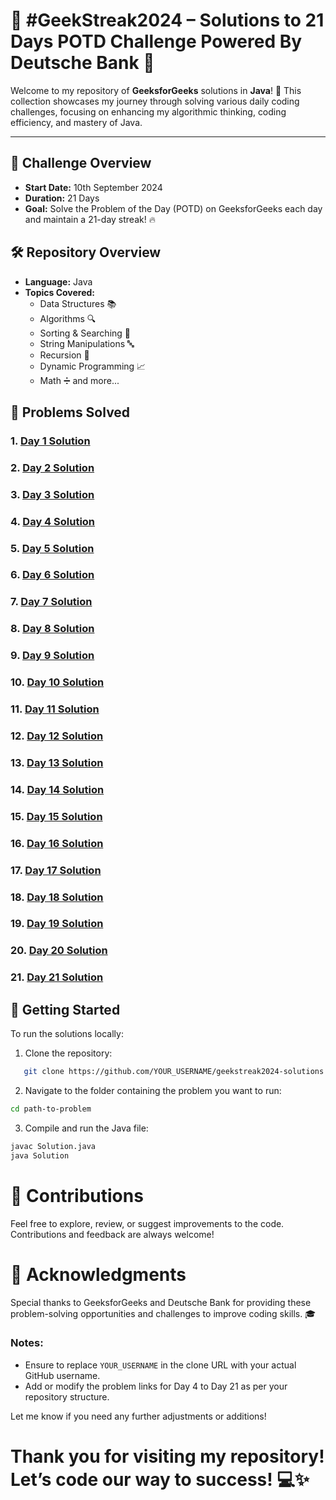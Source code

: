 # 🌟 #GeekStreak2024 – Solutions to 21 Days POTD Challenge Powered By Deutsche Bank 🎉

Welcome to my repository of **GeeksforGeeks** solutions in **Java**! 🚀 This collection showcases my journey through solving various daily coding challenges, focusing on enhancing my algorithmic thinking, coding efficiency, and mastery of Java.

---

## 📅 Challenge Overview

- **Start Date:** 10th September 2024
- **Duration:** 21 Days
- **Goal:** Solve the Problem of the Day (POTD) on GeeksforGeeks each day and maintain a 21-day streak! 🔥

## 🛠️ Repository Overview

- **Language:** Java
- **Topics Covered:**
  - Data Structures 📚
  - Algorithms 🔍
  - Sorting & Searching 🔢
  - String Manipulations 🔤
  - Recursion 🔄
  - Dynamic Programming 📈
  - Math ➗ and more...

## 📝 Problems Solved

### 1. [Day 1 Solution](./Day1)

### 2. [Day 2 Solution](./Day2)

### 3. [Day 3 Solution](./Day3)

### 4. [Day 4 Solution](./Day4)

### 5. [Day 5 Solution](./Day5)

### 6. [Day 6 Solution](./Day6)

### 7. [Day 7 Solution](./Day7)

### 8. [Day 8 Solution](./Day8)

### 9. [Day 9 Solution](./Day9)

### 10. [Day 10 Solution](./Day10)

### 11. [Day 11 Solution](./Day11)

### 12. [Day 12 Solution](./Day12)

### 13. [Day 13 Solution](./Day13)

### 14. [Day 14 Solution](./Day14)

### 15. [Day 15 Solution](./Day15)

### 16. [Day 16 Solution](./Day16)

### 17. [Day 17 Solution](./Day17)

### 18. [Day 18 Solution](./Day18)

### 19. [Day 19 Solution](./Day19)

### 20. [Day 20 Solution](./Day20)

### 21. [Day 21 Solution](./Day21)

## 🚀 Getting Started

To run the solutions locally:

1. Clone the repository:

```bash
   git clone https://github.com/YOUR_USERNAME/geekstreak2024-solutions.git
```

2. Navigate to the folder containing the problem you want to run:

```bash
cd path-to-problem
```

3. Compile and run the Java file:

```bash
javac Solution.java
java Solution
```

# 🤝 Contributions

Feel free to explore, review, or suggest improvements to the code. Contributions and feedback are always welcome!

# 🌟 Acknowledgments

Special thanks to GeeksforGeeks and Deutsche Bank for providing these problem-solving opportunities and challenges to improve coding skills. 🎓

### Notes:

- Ensure to replace `YOUR_USERNAME` in the clone URL with your actual GitHub username.
- Add or modify the problem links for Day 4 to Day 21 as per your repository structure.

Let me know if you need any further adjustments or additions!

# Thank you for visiting my repository! Let’s code our way to success! 💻✨
